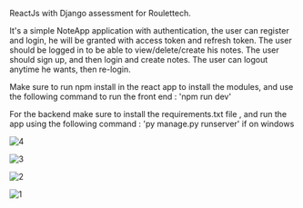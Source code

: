 ReactJs with Django assessment for Roulettech.

It's a simple NoteApp application with authentication, the user can register and login, he will be granted with access token and refresh token.
The user should be logged in to be able to view/delete/create his notes. 
The user should sign up, and then login and create notes.
The user can logout anytime he wants, then re-login.

Make sure to run npm install in the react app to install the modules, and use the following command to run the front end : 'npm run dev'

For the backend make sure to install the requirements.txt file , and run the app using the following command : 'py manage.py runserver' if on windows


![4](https://github.com/user-attachments/assets/7e4cb341-cfd5-495f-a2d6-7ba532728e62)


![3](https://github.com/user-attachments/assets/84f5539c-5b86-414e-b383-f84aeb945ce5)


![2](https://github.com/user-attachments/assets/1ecb44c9-a48e-45a8-a32d-a18d3f2ab7cd)


![1](https://github.com/user-attachments/assets/089e9063-e091-4d39-928b-9a14dd1af76f)
